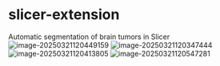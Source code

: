 # slicer-extension
Automatic segmentation of brain tumors in Slicer
![image-20250321120449159](https://github.com/user-attachments/assets/fa07ac9e-bc03-45d7-8715-97a8e3733601)
![image-20250321120347444](https://github.com/user-attachments/assets/f20bab14-c4fc-4595-aa6e-e1a558c96012)
![image-20250321120413805](https://github.com/user-attachments/assets/330e5a51-2484-4a5b-ae47-acbe115585fc)
![image-20250321120547281](https://github.com/user-attachments/assets/122d7691-2b74-4d4c-8f3f-caa0d4ce33e5)
